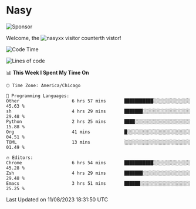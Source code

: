 # Nasy

<!--
<p align="center">
<img height="200" src="https://github-readme-stats.vercel.app/api?username=nasyxx&count_private=true&show_icons=true&theme=dracula&include_all_commits=true"/>
<img height="200" src="https://github-readme-stats.vercel.app/api/top-langs/?username=nasyxx&theme=dracula&hide=html,jupyter+notebook&count_private=true&show_icons=true"/>
</p>

  
----------------
-->

![Sponsor](https://img.shields.io/static/v1.svg?label=Sponsor&message=%E2%9D%A4&logo=GitHub&style=flat&color=pink)
 
Welcome, the ![nasyxx visitor counter](https://count.getloli.com/get/@nasyxx?theme=rule34)th vistor!
 
<!--START_SECTION:waka-->
![Code Time](http://img.shields.io/badge/Code%20Time-3%2C635%20hrs%2014%20mins-blue)

![Lines of code](https://img.shields.io/badge/From%20Hello%20World%20I%27ve%20Written-6.3%20million%20lines%20of%20code-blue)

📊 **This Week I Spent My Time On** 

```text
🕑︎ Time Zone: America/Chicago

💬 Programming Languages: 
Other                    6 hrs 57 mins       ███████████░░░░░░░░░░░░░░   45.63 % 
sh                       4 hrs 29 mins       ███████░░░░░░░░░░░░░░░░░░   29.48 % 
Python                   2 hrs 25 mins       ████░░░░░░░░░░░░░░░░░░░░░   15.88 % 
Org                      41 mins             █░░░░░░░░░░░░░░░░░░░░░░░░   04.51 % 
TOML                     13 mins             ░░░░░░░░░░░░░░░░░░░░░░░░░   01.49 % 

🔥 Editors: 
Chrome                   6 hrs 54 mins       ███████████░░░░░░░░░░░░░░   45.28 % 
Zsh                      4 hrs 29 mins       ███████░░░░░░░░░░░░░░░░░░   29.48 % 
Emacs                    3 hrs 51 mins       ██████░░░░░░░░░░░░░░░░░░░   25.25 % 
```


 Last Updated on 11/08/2023 18:31:50 UTC
<!--END_SECTION:waka-->

<!-- ![visitors](https://visitor-badge.laobi.icu/badge?page_id=nasyxx.nasyxx) -->

